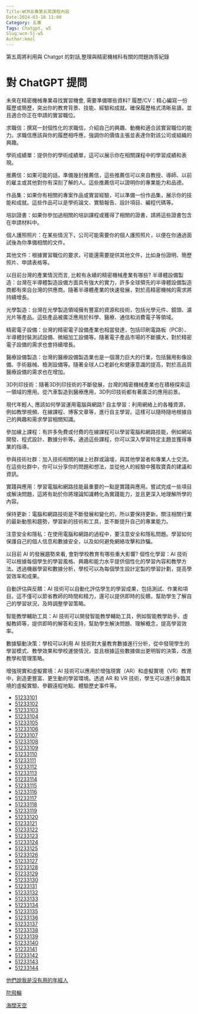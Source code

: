 ```yaml
---
Title:WCM五專第五周課程內容
Date:2024-03-18 11:00
Category: 五專
Tags: Chatgpt, w5
Slug:wcm-5j-w5
Author:kmol
---
```


第五周將利用與 Chatgpt 的對話,整理與精密機械科有關的問題詢答紀錄

 <!-- PELICAN_END_SUMMARY -->

 # 對 ChatGPT 提問
 
 未來在精密機械專業尋找實習機會, 需要準備哪些資料?
 履歷/CV：精心編寫一份履歷或簡歷，突出你的教育背景、技能、經驗和成就。確保履歷格式清晰易讀，並且適合你正在申請的實習職位。

 求職信：撰寫一封個性化的求職信，介紹自己的興趣、動機和適合該實習職位的能力。求職信應該與你的履歷相呼應，強調你的價值主張並表達你對該公司或組織的興趣。

 學術成績單：提供你的學術成績單，這可以展示你在相關課程中的學習成績和表現。

 推薦信：如果可能的話，準備幾封推薦信，這些推薦信可以來自教授、導師、以前的雇主或其他對你有深刻了解的人。這些推薦信可以證明你的專業能力和品德。

 作品集：如果你有相關的專案作品或實習經驗，可以準備一份作品集，展示你的技能和成就。這些作品可以是學術論文、實驗報告、設計項目、編程代碼等。

 培訓證書：如果你參加過相關的培訓課程或獲得了相關的證書，請將這些證書包含在申請材料中。

 個人護照照片：在某些情況下，公司可能需要你的個人護照照片，以便在你通過面試後為你準備相關的文件。

 其他文件：根據實習職位的要求，可能還需要提供其他文件，比如身份證明、簡歷照片、申請表格等。

 以目前台灣的產業情況而言, 比較有永續的精密機械產業有哪些?
 半導體設備製造：台灣在半導體製造設備方面具有強大的實力，許多全球領先的半導體設備製造商都有來自台灣的供應商。隨著半導體產業的快速發展，對於高精密機械的需求將持續增長。

 光學製造：台灣在光學製造領域擁有豐富的資源和技術，包括光學元件、鏡頭、濾光片等產品。這些產品被廣泛應用於科學、醫療、通信和消費電子等領域。

 精密電子設備：台灣的精密電子設備產業也相當發達，包括印刷電路板（PCB）、半導體封裝測試設備、微細加工設備等。隨著電子產品市場的不斷擴大，對於精密電子設備的需求也會持續增長。

 醫療設備製造：台灣的醫療設備製造業也是一個潛力巨大的行業，包括醫用影像設備、手術器械、檢測設備等。隨著全球人口老齡化和健康意識的提高，對於高品質醫療設備的需求也在增加。

 3D列印技術：隨著3D列印技術的不斷發展，台灣的精密機械產業也在積極探索這一領域的應用。從汽車製造到醫療應用，3D列印技術都有著廣泛的應用前景。

 現代年輕人, 應該如何學習運用電腦與網路?
 自主學習：利用網絡上的各種資源，例如教學視頻、在線課程、博客文章等，進行自主學習。這樣可以隨時隨地根據自己的興趣和需求學習相關知識。

 參加線上課程：有許多免費或付費的在線課程可以學習電腦和網路技能，例如網站開發、程式設計、數據分析等。通過這些課程，你可以深入學習特定主題並獲得專業的指導。

 參與技術社群：加入技術相關的線上社群或論壇，與其他學習者和專業人士交流。在這些社群中，你可以分享你的問題和想法，並從他人的經驗中獲取寶貴的建議和資訊。

 實踐與應用：學習電腦和網路技能最重要的一點是實踐與應用。嘗試完成一些項目或解決問題，這將有助於你將理論知識轉化為實踐能力，並且更深入地理解所學的內容。

 保持更新：電腦和網路技術是不斷發展和變化的，所以要保持更新。關注相關行業的最新動態和趨勢，學習新的技術和工具，並不斷提升自己的專業能力。

 注意安全和隱私：在使用電腦和網路的過程中，要注意安全和隱私問題。學習如何保護自己的個人信息和數據安全，以及如何避免網絡攻擊和詐騙。

 以目前 AI 的發展趨勢來看, 會對學校教育有哪些重大影響?
 個性化學習：AI 技術可以根據每個學生的學習風格、興趣和能力水平提供個性化的學習內容和教學方法。透過機器學習和數據分析，學校可以為每個學生設計定製的學習計劃，提高學習效率和成果。

 自動評估與反饋：AI 技術可以自動化評估學生的學習成果，包括測試、作業和項目。這不僅可以節省教師的時間和精力，還可以提供即時的反饋，幫助學生了解自己的學習狀況，及時調整學習策略。

 智能教學輔助工具：AI 技術可以開發智能教學輔助工具，例如智能教學助手、虛擬教師等，提供即時的解答和支持，幫助學生解決問題、理解概念，提高學習效率。

 數據驅動決策：學校可以利用 AI 技術對大量教育數據進行分析，從中發現學生的學習模式、教學效果和學校運營情況，並且根據這些數據做出更明智的決策，改進教學和管理策略。

 增強現實和虛擬實境：AI 技術可以應用於增強現實（AR）和虛擬實境（VR）教育中，創造更豐富、更生動的學習環境。透過 AR 和 VR 技術，學生可以進行身臨其境的虛擬實驗、參觀遠程地點、體驗歷史事件等。
 <ul>
     <li><a href="https://github.com/Chen-Yi-jing/wcm2024" target="_blank">51233101</a></li>
     <li><a href="https://github.com/51233102/wcm2024" target="_blank">51233102</a></li>
     <li><a href="https://github.com/Lin-Si-yu/wcm2024" target="_blank">51233103</a></li>
     <li><a href="https://github.com/kylechan092804/wcm2024" target="_blank">51233104</a></li>
     <li><a href="https://github.com/51233105/wcm2024" target="_blank">51233105</a></li>
     <li><a href="https://github.com/51233106/wcm2024" target="_blank">51233106</a></li>
     <li><a href="https://github.com/51233107/wcm2024" target="_blank">51233107</a></li>
     <li><a href="https://github.com/51233108/wcm2024" target="_blank">51233108</a></li>
     <li><a href="https://github.com/51233109/wcm2024" target="_blank">51233109</a></li>
     <li><a href="https://github.com/ssssuuuuyyyyy/wcm2024" target="_blank">51233110</a></li>
     <li><a href="https://github.com/51233111/wcm2024" target="_blank">51233111</a></li>
     <li><a href="https://github.com/51233112/wcm2024" target="_blank">51233112</a></li>
     <li><a href="https://github.com/51233113/wcm2024" target="_blank">51233113</a></li>
     <li><a href="https://github.com/51233114/wcm2024" target="_blank">51233114</a></li>
     <li><a href="https://github.com/51233115/wcm2024" target="_blank">51233115</a></li>
     <li><a href="https://github.com/51233116/wcm2024" target="_blank">51233116</a></li>
     <li><a href="https://github.com/51233117/wcm2024" target="_blank">51233117</a></li>
     <li><a href="https://github.com/51233118/wcm2024" target="_blank">51233118</a></li>
     <li><a href="https://github.com/boyi1217/wcm2024" target="_blank">51233119</a></li>
     <li><a href="https://github.com/Yaosunset/wcm2024" target="_blank">51233120</a></li>
     <li><a href="https://github.com/51233121/wcm2024" target="_blank">51233121</a></li>
     <li><a href="https://github.com/zsw08/wcm2024" target="_blank">51233122</a></li>
     <li><a href="https://github.com/51233123/wcm2024" target="_blank">51233123</a></li>
     <li><a href="https://github.com/51233124/wcm2024" target="_blank">51233124</a></li>
     <li><a href="https://github.com/gyjbujy/51233125/wcm2024" target="_blank">51233125</a></li>
     <li><a href="https://github.com/51233126/wcm2024" target="_blank">51233126</a></li>
     <li><a href="https://github.com/kaixiang1220/wcm2024" target="_blank">51233127</a></li>
     <li><a href="https://github.com/51233128/wcm2024" target="_blank">51233128</a></li>
     <li><a href="https://github.com/51233129/wcm2024" target="_blank">51233129</a></li>
     <li><a href="https://github.com/51233130/wcm2024" target="_blank">51233130</a></li>
     <li><a href="https://github.com/51233131/wcm2024" target="_blank">51233131</a></li>
     <li><a href="https://github.com/51233132/wcm2024" target="_blank">51233132</a></li>
     <li><a href="https://github.com/51233133/wcm2024" target="_blank">51233133</a></li>
     <li><a href="https://github.com/51233134/wcm2024" target="_blank">51233134</a></li>
     <li><a href="https://github.com/51233135/wcm2024" target="_blank">51233135</a></li>
     <li><a href="https://github.com/51233136/wcm2024" target="_blank">51233136</a></li>
     <li><a href="https://github.com/51233137/wcm2024" target="_blank">51233137</a></li>
     <li><a href="https://github.com/51233138/wcm2024" target="_blank">51233138</a></li>
     <li><a href="https://github.com/51233139/wcm2024" target="_blank">51233139</a></li>
     <li><a href="https://github.com/51233140/wcm2024" target="_blank">51233140</a></li>
     <li><a href="https://github.com/51233141/wcm2024" target="_blank">51233141</a></li>
     <li><a href="https://github.com/51233142/wcm2024" target="_blank">51233142</a></li>
     <li><a href="https://github.com/51233143/wcm2024" target="_blank">51233143</a></li>
     <li><a href="https://github.com/51233144/wcm2024" target="_blank">51233144</a></li>
 </ul>

[他們說我是沒有用的年經人](https://www.youtube.com/watch?v=FNJG6MsKO0k)

[陀飛輪](https://www.youtube.com/watch?v=URUIcYDq3_I)

[海闊天空](https://www.youtube.com/watch?v=qu_FSptjRic)


 